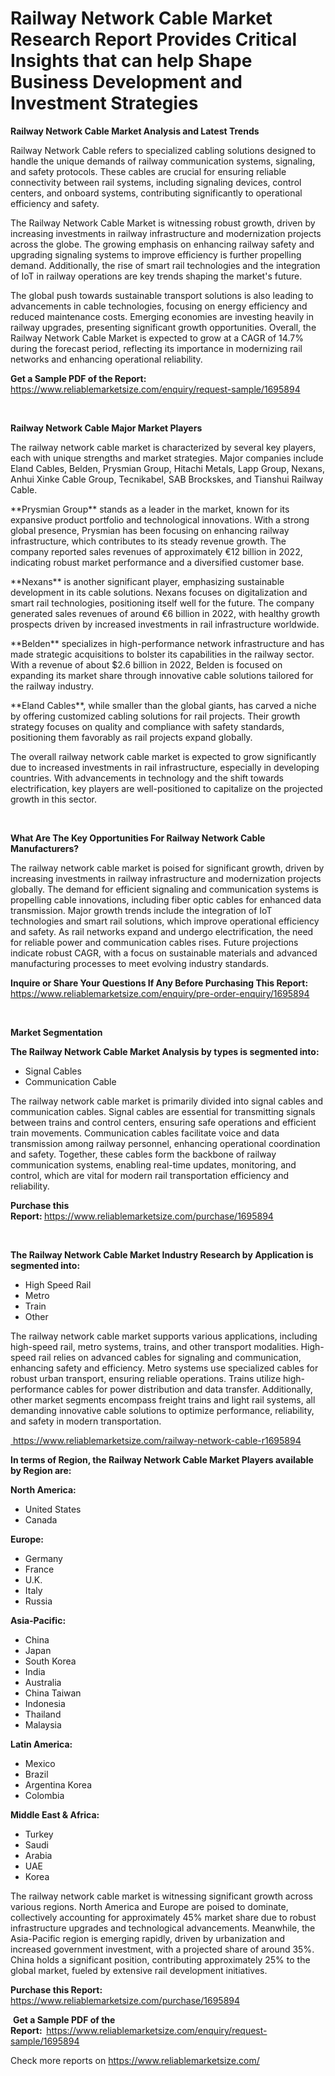 <p><h1>Railway Network Cable Market Research Report Provides Critical Insights that can help Shape Business Development and Investment Strategies</h1></p><p><strong>Railway Network Cable Market Analysis and Latest Trends</strong></p>
<p><p>Railway Network Cable refers to specialized cabling solutions designed to handle the unique demands of railway communication systems, signaling, and safety protocols. These cables are crucial for ensuring reliable connectivity between rail systems, including signaling devices, control centers, and onboard systems, contributing significantly to operational efficiency and safety.</p><p>The Railway Network Cable Market is witnessing robust growth, driven by increasing investments in railway infrastructure and modernization projects across the globe. The growing emphasis on enhancing railway safety and upgrading signaling systems to improve efficiency is further propelling demand. Additionally, the rise of smart rail technologies and the integration of IoT in railway operations are key trends shaping the market's future.</p><p>The global push towards sustainable transport solutions is also leading to advancements in cable technologies, focusing on energy efficiency and reduced maintenance costs. Emerging economies are investing heavily in railway upgrades, presenting significant growth opportunities. Overall, the Railway Network Cable Market is expected to grow at a CAGR of 14.7% during the forecast period, reflecting its importance in modernizing rail networks and enhancing operational reliability.</p></p>
<p><strong>Get a Sample PDF of the Report:&nbsp;</strong> <a href="https://www.reliablemarketsize.com/enquiry/request-sample/1695894?utm_campaign=3016&utm_medium=2&utm_source=Github&utm_content=ia&utm_term=27032025&utm_id=railway-network-cable">https://www.reliablemarketsize.com/enquiry/request-sample/1695894</a></p>
<p>&nbsp;</p>
<p><strong>Railway Network Cable Major Market Players</strong></p>
<p><p>The railway network cable market is characterized by several key players, each with unique strengths and market strategies. Major companies include Eland Cables, Belden, Prysmian Group, Hitachi Metals, Lapp Group, Nexans, Anhui Xinke Cable Group, Tecnikabel, SAB Brockskes, and Tianshui Railway Cable.</p><p>**Prysmian Group** stands as a leader in the market, known for its expansive product portfolio and technological innovations. With a strong global presence, Prysmian has been focusing on enhancing railway infrastructure, which contributes to its steady revenue growth. The company reported sales revenues of approximately €12 billion in 2022, indicating robust market performance and a diversified customer base.</p><p>**Nexans** is another significant player, emphasizing sustainable development in its cable solutions. Nexans focuses on digitalization and smart rail technologies, positioning itself well for the future. The company generated sales revenues of around €6 billion in 2022, with healthy growth prospects driven by increased investments in rail infrastructure worldwide.</p><p>**Belden** specializes in high-performance network infrastructure and has made strategic acquisitions to bolster its capabilities in the railway sector. With a revenue of about $2.6 billion in 2022, Belden is focused on expanding its market share through innovative cable solutions tailored for the railway industry.</p><p>**Eland Cables**, while smaller than the global giants, has carved a niche by offering customized cabling solutions for rail projects. Their growth strategy focuses on quality and compliance with safety standards, positioning them favorably as rail projects expand globally.</p><p>The overall railway network cable market is expected to grow significantly due to increased investments in rail infrastructure, especially in developing countries. With advancements in technology and the shift towards electrification, key players are well-positioned to capitalize on the projected growth in this sector.</p></p>
<p>&nbsp;</p>
<p><strong>What Are The Key Opportunities For Railway Network Cable Manufacturers?</strong></p>
<p><p>The railway network cable market is poised for significant growth, driven by increasing investments in railway infrastructure and modernization projects globally. The demand for efficient signaling and communication systems is propelling cable innovations, including fiber optic cables for enhanced data transmission. Major growth trends include the integration of IoT technologies and smart rail solutions, which improve operational efficiency and safety. As rail networks expand and undergo electrification, the need for reliable power and communication cables rises. Future projections indicate robust CAGR, with a focus on sustainable materials and advanced manufacturing processes to meet evolving industry standards.</p></p>
<p><strong>Inquire or Share Your Questions If Any Before Purchasing This Report:</strong> <a href="https://www.reliablemarketsize.com/enquiry/pre-order-enquiry/1695894?utm_campaign=3016&utm_medium=2&utm_source=Github&utm_content=ia&utm_term=27032025&utm_id=railway-network-cable">https://www.reliablemarketsize.com/enquiry/pre-order-enquiry/1695894</a></p>
<p>&nbsp;</p>
<p><strong>Market Segmentation</strong></p>
<p><strong>The Railway Network Cable Market Analysis by types is segmented into:</strong></p>
<p><ul><li>Signal Cables</li><li>Communication Cable</li></ul></p>
<p><p>The railway network cable market is primarily divided into signal cables and communication cables. Signal cables are essential for transmitting signals between trains and control centers, ensuring safe operations and efficient train movements. Communication cables facilitate voice and data transmission among railway personnel, enhancing operational coordination and safety. Together, these cables form the backbone of railway communication systems, enabling real-time updates, monitoring, and control, which are vital for modern rail transportation efficiency and reliability.</p></p>
<p><strong>Purchase this Report:&nbsp;</strong><a href="https://www.reliablemarketsize.com/purchase/1695894?utm_campaign=3016&utm_medium=2&utm_source=Github&utm_content=ia&utm_term=27032025&utm_id=railway-network-cable">https://www.reliablemarketsize.com/purchase/1695894</a></p>
<p>&nbsp;</p>
<p><strong>The Railway Network Cable Market Industry Research by Application is segmented into:</strong></p>
<p><ul><li>High Speed Rail</li><li>Metro</li><li>Train</li><li>Other</li></ul></p>
<p><p>The railway network cable market supports various applications, including high-speed rail, metro systems, trains, and other transport modalities. High-speed rail relies on advanced cables for signaling and communication, enhancing safety and efficiency. Metro systems use specialized cables for robust urban transport, ensuring reliable operations. Trains utilize high-performance cables for power distribution and data transfer. Additionally, other market segments encompass freight trains and light rail systems, all demanding innovative cable solutions to optimize performance, reliability, and safety in modern transportation.</p></p>
<p><a href="https://www.reliablemarketsize.com/railway-network-cable-r1695894?utm_campaign=3016&utm_medium=2&utm_source=Github&utm_content=ia&utm_term=27032025&utm_id=railway-network-cable">&nbsp;https://www.reliablemarketsize.com/railway-network-cable-r1695894</a></p>
<p><strong>In terms of Region, the Railway Network Cable Market Players available by Region are:</strong></p>
<p>
    <p> <strong> North America: </strong>
        <ul>
            <li>United States</li>
            <li>Canada</li>
        </ul>
        </p> 
    <p> <strong> Europe: </strong>
        <ul>
            <li>Germany</li>
            <li>France</li>
            <li>U.K.</li>
            <li>Italy</li>
            <li>Russia</li>
        </ul>
        </p> 
    <p> <strong> Asia-Pacific: </strong>
        <ul>
            <li>China</li>
            <li>Japan</li>
            <li>South Korea</li>
            <li>India</li>
            <li>Australia</li>
            <li>China Taiwan</li>
            <li>Indonesia</li>
            <li>Thailand</li>
            <li>Malaysia</li>
        </ul>
        </p> 
    <p> <strong> Latin America: </strong>
        <ul>
            <li>Mexico</li>
            <li>Brazil</li>
            <li>Argentina Korea</li>
            <li>Colombia</li>
        </ul>
        </p> 
    <p> <strong> Middle East & Africa: </strong>
        <ul>
            <li>Turkey</li>
            <li>Saudi</li>
            <li>Arabia</li>
            <li>UAE</li>
            <li>Korea</li>
        </ul>
    </p>
    </p>
<p><p>The railway network cable market is witnessing significant growth across various regions. North America and Europe are poised to dominate, collectively accounting for approximately 45% market share due to robust infrastructure upgrades and technological advancements. Meanwhile, the Asia-Pacific region is emerging rapidly, driven by urbanization and increased government investment, with a projected share of around 35%. China holds a significant position, contributing approximately 25% to the global market, fueled by extensive rail development initiatives.</p></p>
<p><strong>Purchase this Report: </strong><a href="https://www.reliablemarketsize.com/purchase/1695894?utm_campaign=3016&utm_medium=2&utm_source=Github&utm_content=ia&utm_term=27032025&utm_id=railway-network-cable">https://www.reliablemarketsize.com/purchase/1695894</a></p>
<p>&nbsp;<strong>Get a Sample PDF of the Report:&nbsp;&nbsp;</strong><a href="https://www.reliablemarketsize.com/enquiry/request-sample/1695894?utm_campaign=3016&utm_medium=2&utm_source=Github&utm_content=ia&utm_term=27032025&utm_id=railway-network-cable">https://www.reliablemarketsize.com/enquiry/request-sample/1695894</a></p>
<p><strong></strong></p>
<p>Check more reports on <a href="https://www.reliablemarketsize.com/?utm_campaign=3016&utm_medium=2&utm_source=Github&utm_content=ia&utm_term=27032025&utm_id=railway-network-cable">https://www.reliablemarketsize.com/</a></p>